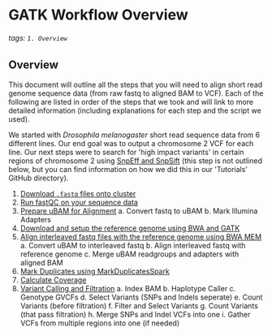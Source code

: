 # GATK Workflow Overview
###### tags: `1. Overview`

## Overview
This document will outline all the steps that you will need to align short read genome sequence data (from raw fastq to aligned BAM to VCF). Each of the following are listed in order of the steps that we took and will link to more detailed information (including explanations for each step and the script we used). 

We started with *Drosophila melanogaster* short read sequence data from 6 different lines. Our end goal was to output a chromosome 2 VCF for each line. Our next steps were to search for 'high impact variants' in certain regions of chromosome 2 using [SnpEff and SnpSift](http://pcingola.github.io/SnpEff/) (this step is not outlined below, but you can find information on how we did this in our 'Tutorials' GitHub directory).

1. [Download `.fastq` files onto cluster](https://github.com/Noor-WGS-data/Genome_sequence_data/blob/main/1.%20Transfer%20raw%20fastq%20to%20cluster.md)
2. [Run fastQC on your sequence data](https://github.com/Noor-WGS-data/Genome_sequence_data/blob/main/2.%20How_to_QC_fastq.md)
3. [Prepare uBAM for Alignment](https://github.com/Noor-WGS-data/Genome_sequence_data/blob/main/3.%20Raw%20fastq%20to%20uBAM%20and%20mark%20adapters.md)
    a. Convert fastq to uBAM 
    b. Mark Illumina Adapters 
4. [Download and setup the reference genome using BWA and GATK](https://github.com/Noor-WGS-data/Genome_sequence_data/blob/main/4.%20Setup%20Your%20Reference%20Genome%20using%20BWA%20and%20GATK.md)
5. [Align interleaved fastq files with the reference genome using BWA MEM](https://github.com/Noor-WGS-data/Genome_sequence_data/blob/main/5.%20uBAM%20to%20interleaved%20fastq%2C%20align%20with%20reference%20and%20then%20merge.md)
    a. Convert uBAM to interleaved fastq 
    b. Align interleaved fastq with reference genome
    c. Merge uBAM readgroups and adapters with aligned BAM
6. [Mark Duplicates using MarkDuplicatesSpark](https://github.com/Noor-WGS-data/Genome_sequence_data/blob/main/6.%20MarkDuplicatesSpark.md)
7. [Calculate Coverage](https://github.com/Noor-WGS-data/Genome_sequence_data/blob/main/7.%20Calculate_genome_coverage.md)  
8. [Variant Calling and Filtration](https://github.com/Noor-WGS-data/Genome_sequence_data/blob/main/8.Variant_calling_and_filtration.md)
    a. Index BAM
    b. Haplotype Caller
    c. Genotype GVCFs
    d. Select Variants (SNPs and Indels seperate)
    e. Count Variants (before filtration)
    f. Filter and Select Variants
    g. Count Variants (that pass filtration)
    h. Merge SNPs and Indel VCFs into one
    i. Gather VCFs from multiple regions into one (if needed)
  

